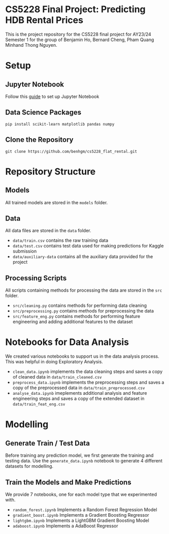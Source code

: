 
# CS5228 Final Project: Predicting HDB Rental Prices
This is the project repository for the CS5228 final project for AY23/24 Semester 1 for the group of Benjamin Ho, Bernard Cheng, Pham Quang Minhand Thong Nguyen.

# Setup
## Jupyter Notebook
Follow this [guide](https://jupyter.org/install) to set up Jupyter Notebook

## Data Science Packages
```
pip install scikit-learn matplotlib pandas numpy
```

## Clone the Repository
```
git clone https://github.com/benhgm/cs5228_flat_rental.git
```

# Repository Structure
## Models
All trained models are stored in the `models` folder.
## Data
All data files are stored in the `data` folder.
- `data/train.csv` contains the raw training data
- `data/test.csv` contains test data used for making predictions for Kaggle submission
- `data/auxiliary-data` contains all the auxiliary data provided for the project

## Processing Scripts
All scripts containing methods for processing the data are stored in the `src` folder.
- `src/cleaning.py` contains methods for performing data cleaning
- `src/preprocessing.py` contains methods for preprocessing the data
- `src/feature_eng.py` contains methods for performing feature engineering and adding additional features to the dataset

# Notebooks for Data Analysis
We created various notebooks to support us in the data analysis process. This was helpful in doing Exploratory Analysis.
- `clean_data.ipynb` implements the data cleaning steps and saves a copy of cleaned data in `data/train_cleaned.csv`
- `preprocess_data.ipynb` implements the preprocessing steps and saves a copy of the preprocessed data in `data/train_preprocessed.csv`
- `analyse_data.ipynb` imeplements additional analysis and feature engineering steps and saves a copy of the extended dataset in `data/train_feat_eng.csv`

# Modelling
## Generate Train / Test Data
Before training any prediction model, we first generate the training and testing data. Use the `generate_data.ipynb` notebook to generate 4 different datasets for modelling.

## Train the Models and Make Predictions
We provide 7 notebooks, one for each model type that we experimented with.
- `random_forest.ipynb` Implements a Random Forest Regression Model
- `gradient_boost.ipynb` Implements a Gradient Boosting Regressor
- `lightgbm.ipynb` Implements a LightGBM Gradient Boosting Model
- `adaboost.ipynb` Implements a AdaBoost Regressor